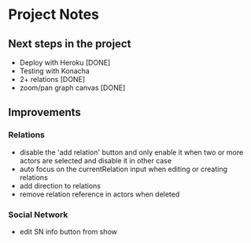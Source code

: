 # Project Notes

## Next steps in the project

* Deploy with Heroku [DONE]
* Testing with Konacha
* 2+ relations [DONE]
* zoom/pan graph canvas [DONE]

## Improvements

### Relations

* disable the 'add relation' button and only enable it when two or more actors are selected and disable it in other case
* auto focus on the currentRelation input when editing or creating relations
* add direction to relations
* remove relation reference in actors when deleted

### Social Network

* edit SN info button from show
